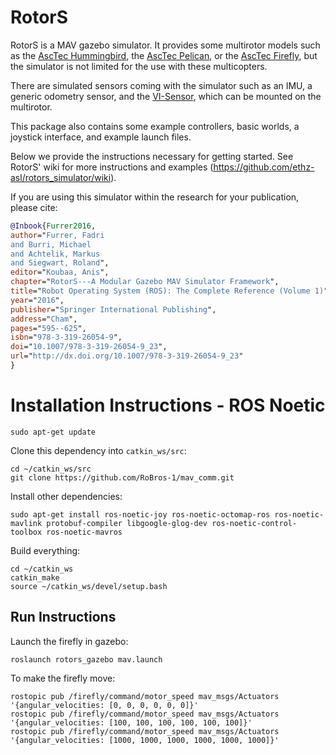 RotorS
===============

RotorS is a MAV gazebo simulator.
It provides some multirotor models such as the [AscTec Hummingbird](http://www.asctec.de/en/uav-uas-drone-products/asctec-hummingbird/), the [AscTec Pelican](http://www.asctec.de/en/uav-uas-drone-products/asctec-pelican/), or the [AscTec Firefly](http://www.asctec.de/en/uav-uas-drone-products/asctec-firefly/), but the simulator is not limited for the use with these multicopters.

There are simulated sensors coming with the simulator such as an IMU, a generic odometry sensor, and the [VI-Sensor](http://wiki.ros.org/vi_sensor), which can be mounted on the multirotor.

This package also contains some example controllers, basic worlds, a joystick interface, and example launch files.

Below we provide the instructions necessary for getting started. See RotorS' wiki for more instructions and examples (https://github.com/ethz-asl/rotors_simulator/wiki).

If you are using this simulator within the research for your publication, please cite:
```bibtex
@Inbook{Furrer2016,
author="Furrer, Fadri
and Burri, Michael
and Achtelik, Markus
and Siegwart, Roland",
editor="Koubaa, Anis",
chapter="RotorS---A Modular Gazebo MAV Simulator Framework",
title="Robot Operating System (ROS): The Complete Reference (Volume 1)",
year="2016",
publisher="Springer International Publishing",
address="Cham",
pages="595--625",
isbn="978-3-319-26054-9",
doi="10.1007/978-3-319-26054-9_23",
url="http://dx.doi.org/10.1007/978-3-319-26054-9_23"
}
```

# Installation Instructions - ROS Noetic

```
sudo apt-get update
```

Clone this dependency into `catkin_ws/src`:
```
cd ~/catkin_ws/src
git clone https://github.com/RoBros-1/mav_comm.git
```

Install other dependencies:
```
sudo apt-get install ros-noetic-joy ros-noetic-octomap-ros ros-noetic-mavlink protobuf-compiler libgoogle-glog-dev ros-noetic-control-toolbox ros-noetic-mavros
```

Build everything:
```
cd ~/catkin_ws
catkin_make
source ~/catkin_ws/devel/setup.bash
```

## Run Instructions

Launch the firefly in gazebo:
```
roslaunch rotors_gazebo mav.launch
```

To make the firefly move:
```
rostopic pub /firefly/command/motor_speed mav_msgs/Actuators '{angular_velocities: [0, 0, 0, 0, 0, 0]}'
rostopic pub /firefly/command/motor_speed mav_msgs/Actuators '{angular_velocities: [100, 100, 100, 100, 100, 100]}'
rostopic pub /firefly/command/motor_speed mav_msgs/Actuators '{angular_velocities: [1000, 1000, 1000, 1000, 1000, 1000]}'
```
